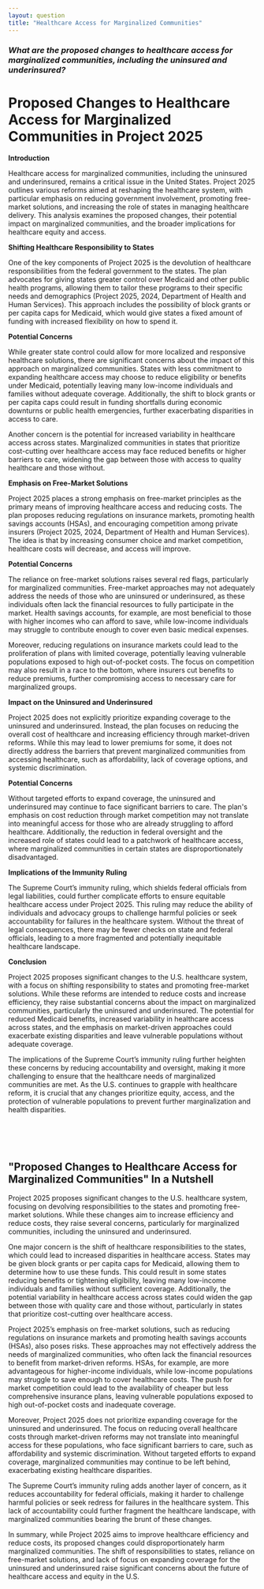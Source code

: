 ```yaml
---
layout: question
title: "Healthcare Access for Marginalized Communities"
---
```


### *What are the proposed changes to healthcare access for marginalized communities, including the uninsured and underinsured?*


# Proposed Changes to Healthcare Access for Marginalized Communities in Project 2025

**Introduction**

Healthcare access for marginalized communities, including the uninsured and underinsured, remains a critical issue in the United States. Project 2025 outlines various reforms aimed at reshaping the healthcare system, with particular emphasis on reducing government involvement, promoting free-market solutions, and increasing the role of states in managing healthcare delivery. This analysis examines the proposed changes, their potential impact on marginalized communities, and the broader implications for healthcare equity and access.

**Shifting Healthcare Responsibility to States**

One of the key components of Project 2025 is the devolution of healthcare responsibilities from the federal government to the states. The plan advocates for giving states greater control over Medicaid and other public health programs, allowing them to tailor these programs to their specific needs and demographics (Project 2025, 2024, Department of Health and Human Services). This approach includes the possibility of block grants or per capita caps for Medicaid, which would give states a fixed amount of funding with increased flexibility on how to spend it.

**Potential Concerns**

While greater state control could allow for more localized and responsive healthcare solutions, there are significant concerns about the impact of this approach on marginalized communities. States with less commitment to expanding healthcare access may choose to reduce eligibility or benefits under Medicaid, potentially leaving many low-income individuals and families without adequate coverage. Additionally, the shift to block grants or per capita caps could result in funding shortfalls during economic downturns or public health emergencies, further exacerbating disparities in access to care.

Another concern is the potential for increased variability in healthcare access across states. Marginalized communities in states that prioritize cost-cutting over healthcare access may face reduced benefits or higher barriers to care, widening the gap between those with access to quality healthcare and those without.

**Emphasis on Free-Market Solutions**

Project 2025 places a strong emphasis on free-market principles as the primary means of improving healthcare access and reducing costs. The plan proposes reducing regulations on insurance markets, promoting health savings accounts (HSAs), and encouraging competition among private insurers (Project 2025, 2024, Department of Health and Human Services). The idea is that by increasing consumer choice and market competition, healthcare costs will decrease, and access will improve.

**Potential Concerns**

The reliance on free-market solutions raises several red flags, particularly for marginalized communities. Free-market approaches may not adequately address the needs of those who are uninsured or underinsured, as these individuals often lack the financial resources to fully participate in the market. Health savings accounts, for example, are most beneficial to those with higher incomes who can afford to save, while low-income individuals may struggle to contribute enough to cover even basic medical expenses.

Moreover, reducing regulations on insurance markets could lead to the proliferation of plans with limited coverage, potentially leaving vulnerable populations exposed to high out-of-pocket costs. The focus on competition may also result in a race to the bottom, where insurers cut benefits to reduce premiums, further compromising access to necessary care for marginalized groups.

**Impact on the Uninsured and Underinsured**

Project 2025 does not explicitly prioritize expanding coverage to the uninsured and underinsured. Instead, the plan focuses on reducing the overall cost of healthcare and increasing efficiency through market-driven reforms. While this may lead to lower premiums for some, it does not directly address the barriers that prevent marginalized communities from accessing healthcare, such as affordability, lack of coverage options, and systemic discrimination.

**Potential Concerns**

Without targeted efforts to expand coverage, the uninsured and underinsured may continue to face significant barriers to care. The plan's emphasis on cost reduction through market competition may not translate into meaningful access for those who are already struggling to afford healthcare. Additionally, the reduction in federal oversight and the increased role of states could lead to a patchwork of healthcare access, where marginalized communities in certain states are disproportionately disadvantaged.

**Implications of the Immunity Ruling**

The Supreme Court’s immunity ruling, which shields federal officials from legal liabilities, could further complicate efforts to ensure equitable healthcare access under Project 2025. This ruling may reduce the ability of individuals and advocacy groups to challenge harmful policies or seek accountability for failures in the healthcare system. Without the threat of legal consequences, there may be fewer checks on state and federal officials, leading to a more fragmented and potentially inequitable healthcare landscape.

**Conclusion**

Project 2025 proposes significant changes to the U.S. healthcare system, with a focus on shifting responsibility to states and promoting free-market solutions. While these reforms are intended to reduce costs and increase efficiency, they raise substantial concerns about the impact on marginalized communities, particularly the uninsured and underinsured. The potential for reduced Medicaid benefits, increased variability in healthcare access across states, and the emphasis on market-driven approaches could exacerbate existing disparities and leave vulnerable populations without adequate coverage.

The implications of the Supreme Court’s immunity ruling further heighten these concerns by reducing accountability and oversight, making it more challenging to ensure that the healthcare needs of marginalized communities are met. As the U.S. continues to grapple with healthcare reform, it is crucial that any changes prioritize equity, access, and the protection of vulnerable populations to prevent further marginalization and health disparities.

<br><br><br>

## <span id="nutshell">"Proposed Changes to Healthcare Access for Marginalized Communities" In a Nutshell</span>

Project 2025 proposes significant changes to the U.S. healthcare system, focusing on devolving responsibilities to the states and promoting free-market solutions. While these changes aim to increase efficiency and reduce costs, they raise several concerns, particularly for marginalized communities, including the uninsured and underinsured.

One major concern is the shift of healthcare responsibilities to the states, which could lead to increased disparities in healthcare access. States may be given block grants or per capita caps for Medicaid, allowing them to determine how to use these funds. This could result in some states reducing benefits or tightening eligibility, leaving many low-income individuals and families without sufficient coverage. Additionally, the potential variability in healthcare access across states could widen the gap between those with quality care and those without, particularly in states that prioritize cost-cutting over healthcare access.

Project 2025’s emphasis on free-market solutions, such as reducing regulations on insurance markets and promoting health savings accounts (HSAs), also poses risks. These approaches may not effectively address the needs of marginalized communities, who often lack the financial resources to benefit from market-driven reforms. HSAs, for example, are more advantageous for higher-income individuals, while low-income populations may struggle to save enough to cover healthcare costs. The push for market competition could lead to the availability of cheaper but less comprehensive insurance plans, leaving vulnerable populations exposed to high out-of-pocket costs and inadequate coverage.

Moreover, Project 2025 does not prioritize expanding coverage for the uninsured and underinsured. The focus on reducing overall healthcare costs through market-driven reforms may not translate into meaningful access for these populations, who face significant barriers to care, such as affordability and systemic discrimination. Without targeted efforts to expand coverage, marginalized communities may continue to be left behind, exacerbating existing healthcare disparities.

The Supreme Court’s immunity ruling adds another layer of concern, as it reduces accountability for federal officials, making it harder to challenge harmful policies or seek redress for failures in the healthcare system. This lack of accountability could further fragment the healthcare landscape, with marginalized communities bearing the brunt of these changes.

In summary, while Project 2025 aims to improve healthcare efficiency and reduce costs, its proposed changes could disproportionately harm marginalized communities. The shift of responsibilities to states, reliance on free-market solutions, and lack of focus on expanding coverage for the uninsured and underinsured raise significant concerns about the future of healthcare access and equity in the U.S.
